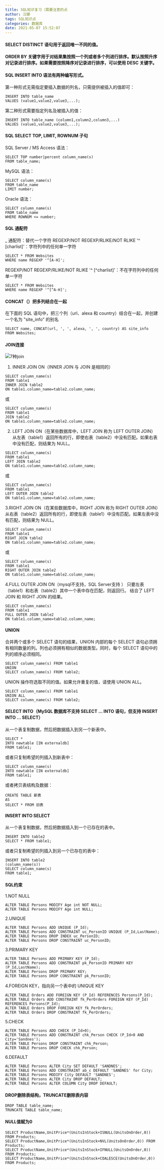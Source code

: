 ```yaml
---
title: SQL知识复习（需要注意的点
author: 汉娜
tags: SQL知识点
categories: 数据库
date: 2021-05-07 15:52:07
---
```



#### SELECT DISTINCT 语句用于返回唯一不同的值。


#### ORDER BY 关键字用于对结果集按照一个列或者多个列进行排序。默认按照升序对记录进行排序。如果需要按照降序对记录进行排序，可以使用 DESC 关键字。


#### SQL INSERT INTO 语法有两种编写形式。
第一种形式无需指定要插入数据的列名，只需提供被插入的值即可：
```
INSERT INTO table_name
VALUES (value1,value2,value3,...);
```
第二种形式需要指定列名及被插入的值：
```
INSERT INTO table_name (column1,column2,column3,...)
VALUES (value1,value2,value3,...);
```


#### SQL SELECT TOP, LIMIT, ROWNUM 子句
SQL Server / MS Access 语法：
```
SELECT TOP number|percent column_name(s)
FROM table_name;
```
MySQL 语法：
```
SELECT column_name(s)
FROM table_name
LIMIT number;
```
Oracle 语法：
```
SELECT column_name(s)
FROM table_name
WHERE ROWNUM <= number;
```


#### SQL 通配符
_ 通配符：替代一个字符
REGEXP/NOT REGEXP/RLIKE/NOT RLIKE '^ [charlist]'：字符列中的任何单一字符
```
SELECT * FROM Websites
WHERE name REGEXP '^[A-H]';
```
REGEXP/NOT REGEXP/RLIKE/NOT RLIKE '^ [^charlist]'：不在字符列中的任何单一字符
```
SELECT * FROM Websites
WHERE name REGEXP '^[^A-H]';
```


#### CONCAT（）把多列结合在一起
在下面的 SQL 语句中，把三个列（url、alexa 和 country）结合在一起，并创建一个名为 "site_info" 的别名
```
SELECT name, CONCAT(url, ', ', alexa, ', ', country) AS site_info
FROM Websites;
```


#### JOIN连接
![7种join](/images/sql_join.png)
1. INNER JOIN ON（INNER JOIN 与 JOIN 是相同的）
```
SELECT column_name(s)
FROM table1
INNER JOIN table2
ON table1.column_name=table2.column_name;
```
或
```
SELECT column_name(s)
FROM table1
JOIN table2
ON table1.column_name=table2.column_name;
```
2. LEFT JOIN ON（在某些数据库中，LEFT JOIN 称为 LEFT OUTER JOIN）
从左表（table1）返回所有的行，即使右表（table2）中没有匹配。如果右表中没有匹配，则结果为 NULL。
```
SELECT column_name(s)
FROM table1
LEFT JOIN table2
ON table1.column_name=table2.column_name;
```
或
```
SELECT column_name(s)
FROM table1
LEFT OUTER JOIN table2
ON table1.column_name=table2.column_name;
```
3.RIGHT JOIN ON（在某些数据库中，RIGHT JOIN 称为 RIGHT OUTER JOIN）
从右表（table2）返回所有的行，即使左表（table1）中没有匹配。如果左表中没有匹配，则结果为 NULL。
```
SELECT column_name(s)
FROM table1
RIGHT JOIN table2
ON table1.column_name=table2.column_name;
```
或
```
SELECT column_name(s)
FROM table1
RIGHT OUTER JOIN table2
ON table1.column_name=table2.column_name;
```
4.FULL OUTER JOIN ON（mysql不支持，SQL Server支持 ）
只要左表（table1）和右表（table2）其中一个表中存在匹配，则返回行。
结合了 LEFT JOIN 和 RIGHT JOIN 的结果。
```
SELECT column_name(s)
FROM table1
FULL OUTER JOIN table2
ON table1.column_name=table2.column_name;
```


#### UNION
合并两个或多个 SELECT 语句的结果，UNION 内部的每个 SELECT 语句必须拥有相同数量的列。列也必须拥有相似的数据类型。同时，每个 SELECT 语句中的列的顺序必须相同。
```
SELECT column_name(s) FROM table1
UNION
SELECT column_name(s) FROM table2;
```
UNION 操作符选取不同的值。如果允许重复的值，请使用 UNION ALL。
```
SELECT column_name(s) FROM table1
UNION ALL
SELECT column_name(s) FROM table2;
```


#### SELECT INTO（MySQL 数据库不支持 SELECT ... INTO 语句，但支持 INSERT INTO ... SELECT）
从一个表复制数据，然后把数据插入到另一个新表中。
```
SELECT *
INTO newtable [IN externaldb]
FROM table1;
```
或者只复制希望的列插入到新表中：
```
SELECT column_name(s)
INTO newtable [IN externaldb]
FROM table1;
```
或者拷贝表结构及数据：
```
CREATE TABLE 新表
AS
SELECT * FROM 旧表 
```


#### INSERT INTO SELECT
从一个表复制数据，然后把数据插入到一个已存在的表中。
```
INSERT INTO table2
SELECT * FROM table1;
```
或者只复制希望的列插入到另一个已存在的表中：
```
INSERT INTO table2
(column_name(s))
SELECT column_name(s)
FROM table1;
```


#### SQL约束
1.NOT NULL
```
ALTER TABLE Persons MODIFY Age int NOT NULL;
ALTER TABLE Persons MODIFY Age int NULL;
```
2.UNIQUE
```
ALTER TABLE Persons ADD UNIQUE (P_Id);
ALTER TABLE Persons ADD CONSTRAINT uc_PersonID UNIQUE (P_Id,LastName);
ALTER TABLE Persons DROP INDEX uc_PersonID;
ALTER TABLE Persons DROP CONSTRAINT uc_PersonID;
```
3.PRIMARY KEY
```
ALTER TABLE Persons ADD PRIMARY KEY (P_Id);
ALTER TABLE Persons ADD CONSTRAINT pk_PersonID PRIMARY KEY (P_Id,LastName);
ALTER TABLE Persons DROP PRIMARY KEY;
ALTER TABLE Persons DROP CONSTRAINT pk_PersonID;
```
4.FOREIGN KEY，指向另一个表中的 UNIQUE KEY
```
ALTER TABLE Orders ADD FOREIGN KEY (P_Id) REFERENCES Persons(P_Id);
ALTER TABLE Orders ADD CONSTRAINT fk_PerOrders FOREIGN KEY (P_Id) REFERENCES Persons(P_Id);
ALTER TABLE Orders DROP FOREIGN KEY fk_PerOrders;
ALTER TABLE Orders DROP CONSTRAINT fk_PerOrders;
```
5.CHECK
```
ALTER TABLE Persons ADD CHECK (P_Id>0);
ALTER TABLE Persons ADD CONSTRAINT chk_Person CHECK (P_Id>0 AND City='Sandnes');
ALTER TABLE Persons DROP CONSTRAINT chk_Person;
ALTER TABLE Persons DROP CHECK chk_Person;
```
6.DEFAULT
```
ALTER TABLE Persons ALTER City SET DEFAULT 'SANDNES';
ALTER TABLE Persons ADD CONSTRAINT ab_c DEFAULT 'SANDNES' for City;
ALTER TABLE Persons MODIFY City DEFAULT 'SANDNES';
ALTER TABLE Persons ALTER City DROP DEFAULT;
ALTER TABLE Persons ALTER COLUMN City DROP DEFAULT;
```


#### DROP删除表结构，TRUNCATE删除表内容
```
DROP TABLE table_name;
TRUNCATE TABLE table_name;
```


#### NULL值赋为0
```
SELECT ProductName,UnitPrice*(UnitsInStock+ISNULL(UnitsOnOrder,0)) FROM Products;
SELECT ProductName,UnitPrice*(UnitsInStock+NVL(UnitsOnOrder,0)) FROM Products;
SELECT ProductName,UnitPrice*(UnitsInStock+IFNULL(UnitsOnOrder,0)) FROM Products;
SELECT ProductName,UnitPrice*(UnitsInStock+COALESCE(UnitsOnOrder,0)) FROM Products;
```


